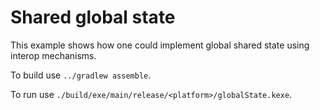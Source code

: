 # Shared global state

 This example shows how one could implement global shared state using interop mechanisms.

To build use `../gradlew assemble`.

To run use `./build/exe/main/release/<platform>/globalState.kexe`.


